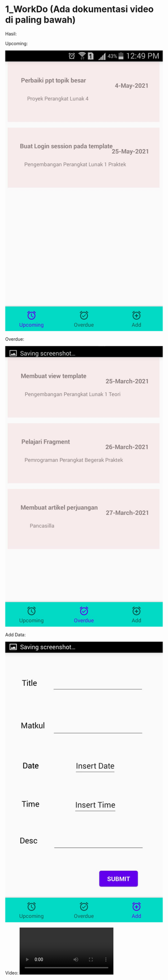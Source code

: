 # 1_WorkDo (Ada dokumentasi video di paling bawah)

Hasil:


Upcoming:

![](Dokumentasi/Upcoming.jpeg)


Overdue:


![](Dokumentasi/Overdue.jpeg)


Add Data:


![](Dokumentasi/Add.jpeg)


Video:
![Demo](https://user-images.githubusercontent.com/73786777/115982562-5b5f1e00-a5c6-11eb-9ae3-e42ff4b51b62.mp4)


